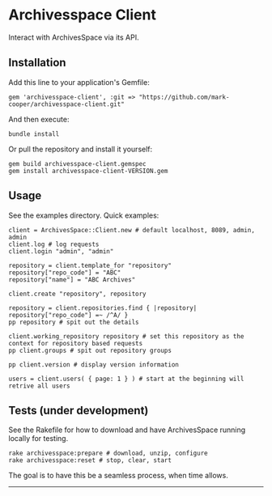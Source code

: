 Archivesspace Client
====================

Interact with ArchivesSpace via its API.

Installation
------------

Add this line to your application's Gemfile:

```
gem 'archivesspace-client', :git => "https://github.com/mark-cooper/archivesspace-client.git"
```

And then execute:

```
bundle install
```

Or pull the repository and install it yourself:

```
gem build archivesspace-client.gemspec
gem install archivesspace-client-VERSION.gem
```

Usage
--------

See the examples directory. Quick examples:

```
client = ArchivesSpace::Client.new # default localhost, 8089, admin, admin
client.log # log requests
client.login "admin", "admin"

repository = client.template_for "repository"
repository["repo_code"] = "ABC"
repository["name"] = "ABC Archives"

client.create "repository", repository

repository = client.repositories.find { |repository| repository["repo_code"] =~ /^A/ }
pp repository # spit out the details

client.working_repository repository # set this repository as the context for repository based requests
pp client.groups # spit out repository groups

pp client.version # display version information

users = client.users( { page: 1 } ) # start at the beginning will retrive all users
```

Tests (under development)
-----------------------------------

See the Rakefile for how to download and have ArchivesSpace running locally for testing.

```
rake archivesspace:prepare # download, unzip, configure
rake archivesspace:reset # stop, clear, start
```

The goal is to have this be a seamless process, when time allows.

---
